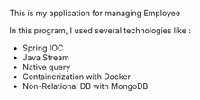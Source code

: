 This is my application for managing Employee

In this program, I used several technologies like :

- Spring IOC
- Java Stream
- Native query
- Containerization with Docker
- Non-Relational DB with MongoDB
